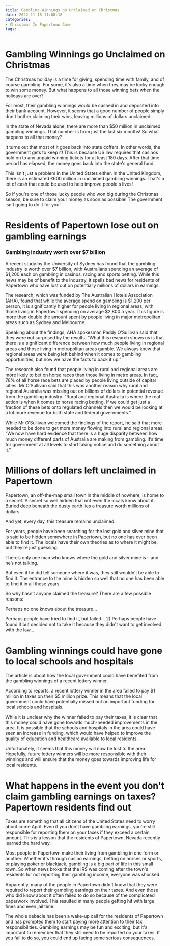 ```yaml
---
title: Gambling Winnings go Unclaimed on Christmas
date: 2022-11-18 11:08:18
categories:
- Christmas In Papertown Game
tags:
---
```



#  Gambling Winnings go Unclaimed on Christmas

The Christmas holiday is a time for giving, spending time with family, and of course gambling. For some, it's also a time when they may be lucky enough to win some money. But what happens to all those winning bets when the holidays are over?

For most, their gambling winnings would be cashed in and deposited into their bank account. However, it seems that a good number of people simply don't bother claiming their wins, leaving millions of dollars unclaimed.

In the state of Nevada alone, there are more than $50 million in unclaimed gambling winnings. That number is from just the last six months! So what happens to all that money?

It turns out that most of it goes back into state coffers. In other words, the government gets to keep it! This is because US law requires that casinos hold on to any unpaid winning tickets for at least 180 days. After that time period has elapsed, the money goes back into the state's general fund.

This isn't just a problem in the United States either. In the United Kingdom, there is an estimated £600 million in unclaimed gambling winnings. That's a lot of cash that could be used to help improve people's lives!

So if you're one of those lucky people who won big during the Christmas season, be sure to claim your money as soon as possible! The government isn't going to do it for you!

#  Residents of Papertown lose out on gambling earnings

### Gambling industry worth over $7 billion

A recent study by the University of Sydney has found that the gambling industry is worth over $7 billion, with Australians spending an average of $1,200 each on gambling in casinos, racing and sports betting. While this news may be of benefit to the industry, it spells bad news for residents of Papertown who have lost out on potentially millions of dollars in earnings.

The research, which was funded by The Australian Hotels Association (AHA), found that while the average spend on gambling is $1,200 per person, it is significantly higher for people living in regional areas, with those living in Papertown spending on average $2,800 a year. This figure is more than double the amount spent by people living in major metropolitan areas such as Sydney and Melbourne.

Speaking about the findings, AHA spokesman Paddy O’Sullivan said that they were not surprised by the results. “What this research shows us is that there is a significant difference between how much people living in regional areas and those living in metropolitan areas gamble. We always knew that regional areas were being left behind when it comes to gambling opportunities, but now we have the facts to back it up.”

The research also found that people living in rural and regional areas are more likely to bet on horse races than those living in metro areas. In fact, 78% of all horse race bets are placed by people living outside of capital cities. Mr O’Sullivan said that this was another reason why rural and regional Australia was missing out on billions of dollars in potential revenue from the gambling industry. “Rural and regional Australia is where the real action is when it comes to horse racing betting. If we could get just a fraction of these bets onto regulated channels then we would be looking at a lot more revenue for both state and federal governments.”

While Mr O’Sullivan welcomed the findings of the report, he said that more needed to be done to get more money flowing into rural and regional areas. “We now have hard evidence that there is a huge disparity between how much money different parts of Australia are making from gambling. It’s time for government at all levels to start taking notice and do something about it.”

#  Millions of dollars left unclaimed in Papertown

Papertown, an off-the-map small town in the middle of nowhere, is home to a secret. A secret so well hidden that not even the locals know about it. Buried deep beneath the dusty earth lies a treasure worth millions of dollars.

And yet, every day, this treasure remains unclaimed.

For years, people have been searching for the lost gold and silver mine that is said to be hidden somewhere in Papertown, but no one has ever been able to find it. The locals have their own theories as to where it might be, but they’re just guessing.

There’s only one man who knows where the gold and silver mine is – and he’s not talking.

But even if he did tell someone where it was, they still wouldn’t be able to find it. The entrance to the mine is hidden so well that no one has been able to find it in all these years.

So why hasn’t anyone claimed the treasure? There are a few possible reasons:

Perhaps no one knows about the treasure…

Perhaps people have tried to find it, but failed…
2) Perhaps people have found it but decided not to take it because they didn't want to get involved with the law...

         

#  Gambling winnings could have gone to local schools and hospitals

The article is about how the local government could have benefited from the gambling winnings of a recent lottery winner.

According to reports, a recent lottery winner in the area failed to pay $1 million in taxes on their $5 million prize. This means that the local government could have potentially missed out on important funding for local schools and hospitals.

While it is unclear why the winner failed to pay their taxes, it is clear that this money could have gone towards much-needed improvements in the area. It is possible that the schools and hospitals in the area could have seen an increase in funding, which would have helped to improve the quality of education and healthcare available to local residents.

Unfortunately, it seems that this money will now be lost to the area. Hopefully, future lottery winners will be more responsible with their winnings and will ensure that the money goes towards improving life for local residents.

#  What happens in the event you don't claim gambling earnings on taxes? Papertown residents find out

Taxes are something that all citizens of the United States need to worry about come April. Even if you don't have gambling earnings, you're still responsible for reporting them on your taxes if they exceed a certain amount. This is a lesson that the residents of Papertown, Nevada recently learned the hard way.

Most people in Papertown make their living from gambling in one form or another. Whether it's through casino earnings, betting on horses or sports, or playing poker or blackjack, gambling is a big part of life in this small town. So when news broke that the IRS was coming after the town's residents for not reporting their gambling income, everyone was shocked.

Apparently, many of the people in Papertown didn't know that they were required to report their gambling earnings on their taxes. And even those who did know about it often failed to do so because of the complicated paperwork involved. This resulted in many people getting hit with large fines and even jail time.

The whole debacle has been a wake-up call for the residents of Papertown and has prompted them to start paying more attention to their tax responsibilities. Gambling earnings may be fun and exciting, but it's important to remember that they still need to be reported on your taxes. If you fail to do so, you could end up facing some serious consequences.